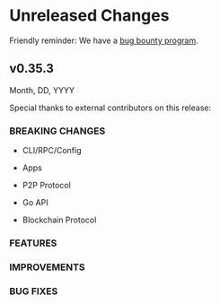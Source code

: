 # Unreleased Changes

Friendly reminder: We have a [bug bounty program](https://hackerone.com/cosmos).

## v0.35.3

Month, DD, YYYY

Special thanks to external contributors on this release:

### BREAKING CHANGES

- CLI/RPC/Config

- Apps

- P2P Protocol

- Go API

- Blockchain Protocol

### FEATURES

### IMPROVEMENTS

### BUG FIXES
